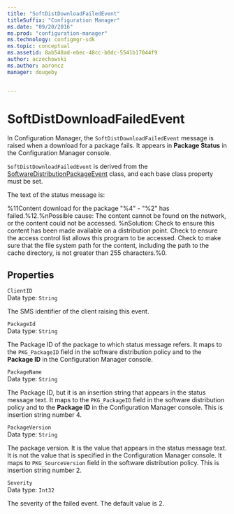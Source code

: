```yaml
---
title: "SoftDistDownloadFailedEvent"
titleSuffix: "Configuration Manager"
ms.date: "09/20/2016"
ms.prod: "configuration-manager"
ms.technology: configmgr-sdk
ms.topic: conceptual
ms.assetid: 8ab548ad-ebec-48cc-b0dc-5541b17044f9
author: aczechowski
ms.author: aaroncz
manager: dougeby


---
```

# SoftDistDownloadFailedEvent
In Configuration Manager, the `SoftDistDownloadFailedEvent` message is raised when a download for a package fails. It appears in **Package Status** in the Configuration Manager console.  

 `SoftDistDownloadFailedEvent` is derived from the [SoftwareDistributionPackageEvent](../../../../../develop/reference/core/servers/manage/softwaredistributionpackageevent.md) class, and each base class property must be set.  

 The text of the status message is:  

 %11Content download for the package "%4" - "%2" has failed.%12.%nPossible cause: The content cannot be found on the network, or the content could not be accessed. %nSolution: Check to ensure this content has been made available on a distribution point. Check to ensure the access control list allows this program to be accessed. Check to make sure that the file system path for the content, including the path to the cache directory, is not greater than 255 characters.%0.  

## Properties  
 `ClientID`  
 Data type: `String`  

 The SMS identifier of the client raising this event.  

 `PackageId`  
 Data type: `String`  

 The Package ID of the package to which status message refers. It maps to the `PKG_PackageID` field in the software distribution policy and to the **Package ID** in the Configuration Manager console.  

 `PackageName`  
 Data type: `String`  

 The Package ID, but it is an insertion string that appears in the status message text. It maps to the `PKG_PackageID` field in the software distribution policy and to the **Package ID** in the Configuration Manager console. This is insertion string number 4.  

 `PackageVersion`  
 Data type: `String`  

 The package version. It is the value that appears in the status message text. It is not the value that is specified in the Configuration Manager console. It maps to `PKG_SourceVersion` field in the software distribution policy. This is insertion string number 2.  

 `Severity`  
 Data type: `Int32`  

 The severity of the failed event. The default value is 2.  
